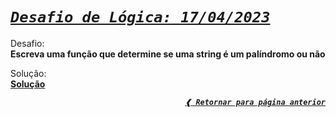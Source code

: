 [previous]: ../

# [**_`Desafio de Lógica: 17/04/2023`_**](#desafio-de-lógica-17042023)

Desafio: \
**Escreva uma função que determine se uma string é um palíndromo ou não**

Solução: \
[**Solução**](./solution.cr)

<div align="right">

[**_`❰ Retornar para página anterior`_**][previous]

</div>
